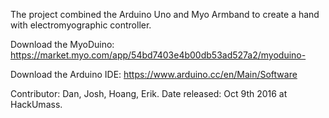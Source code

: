 
The project combined the Arduino Uno and Myo Armband to create a hand with electromyographic controller. 

Download the MyoDuino: https://market.myo.com/app/54bd7403e4b00db53ad527a2/myoduino-

Download the Arduino IDE: https://www.arduino.cc/en/Main/Software

Contributor: Dan, Josh, Hoang, Erik.
Date released: Oct 9th 2016 at HackUmass.
